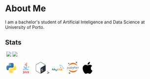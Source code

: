 # About Me
I am a bachelor's student of Artificial Inteligence and Data Science at University of Porto.

## Stats

<img src="https://komarev.com/ghpvc/?username=Seblessa&style=flat-square&color=blue" alt=""/>

<img src="https://github-readme-stats.vercel.app/api?username=Seblessa&count_private=true&show_icons=true&theme=tokyonight" />

<img src="https://github-readme-stats.vercel.app/api/top-langs/?username=Seblessa&layout=compact&theme=tokyonight&langs_count=6&hide=Java" />

<div>
  
  <img src="https://github.com/devicons/devicon/blob/master/icons/python/python-original.svg" title="Python" alt="Python" width="40" height="40"/>&nbsp;
  <img src="https://github.com/devicons/devicon/blob/master/icons/java/java-original-wordmark.svg" title="Java" alt="Java" width="40" height="40"/>&nbsp;
  <img src="https://github.com/devicons/devicon/blob/master/icons/bash/bash-original.svg" title="Bash" alt="Bash" width="40" height="40"/>>&nbsp;
  <img src="https://github.com/devicons/devicon/blob/master/icons/mysql/mysql-original-wordmark.svg" title="MySQL"  alt="MySQL" width="40" height="40"/>&nbsp;
   <img src="https://github.com/devicons/devicon/blob/master/icons/jupyter/jupyter-original-wordmark.svg" title="Jupyter" alt="Jupyter" width="40" height="40"/>&nbsp;
  <img src="https://github.com/devicons/devicon/blob/master/icons/apple/apple-original.svg" title="Apple" alt="Apple" width="40" height="40"/>&nbsp;
  
</div>
